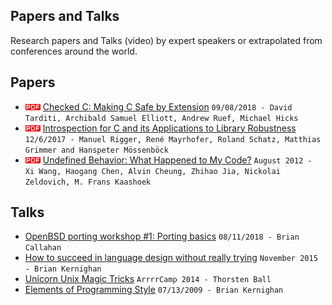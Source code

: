 ## Papers and Talks

Research papers and Talks (video) by expert speakers or extrapolated from 
conferences around the world.

## Papers

* ![pdf doc](./img/pdf_doc.png?raw=true) [Checked C: Making C Safe by Extension](https://www.microsoft.com/en-us/research/uploads/prod/2018/09/checkedc-secdev2018-preprint.pdf) `09/08/2018 - David Tarditi, Archibald Samuel Elliott, Andrew Ruef, Michael Hicks`
* ![pdf doc](./img/pdf_doc.png?raw=true) [Introspection for C and its Applications to Library Robustness](https://arxiv.org/pdf/1712.01163v1.pdf) `12/6/2017 - Manuel Rigger, René Mayrhofer, Roland Schatz, Matthias Grimmer and Hanspeter Mössenböck`
* ![pdf doc](./img/pdf_doc.png?raw=true) [Undefined Behavior: What Happened to My Code?](https://people.csail.mit.edu/nickolai/papers/wang-undef-2012-08-21.pdf) `August 2012 - Xi Wang, Haogang Chen, Alvin Cheung, Zhihao Jia, Nickolai Zeldovich, M. Frans Kaashoek`

## Talks

* [OpenBSD porting workshop #1: Porting basics](https://youtu.be/z_TnemhzbXQ) `08/11/2018 - Brian Callahan`
* [How to succeed in language design without really trying](https://www.youtube.com/watch?v=Sg4U4r_AgJU) `November 2015 - Brian Kernighan`
* [Unicorn Unix Magic Tricks](https://www.youtube.com/watch?v=DGhlQomeqKc) `ArrrrCamp 2014 - Thorsten Ball`
* [Elements of Programming Style](https://www.youtube.com/watch?v=8SUkrR7ZfTA) `07/13/2009 - Brian Kernighan`
